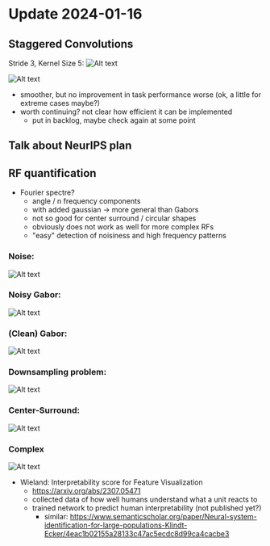 # Update 2024-01-16

## Staggered Convolutions
Stride 3, Kernel Size 5:
![Alt text](image-23.png)
 
![Alt text](image-24.png)
- smoother, but no improvement in task performance worse (ok, a little for extreme cases maybe?)
- worth continuing? not clear how efficient it can be implemented
    - put in backlog, maybe check again at some point

## Talk about NeurIPS plan

## RF quantification
- Fourier spectre?
  - angle / n frequency components
  - with added gaussian -> more general than Gabors
  - not so good for center surround / circular shapes
  - obviously does not work as well for more complex RFs
  - "easy" detection of noisiness and high frequency patterns
### Noise:
![Alt text](image-25.png)
### Noisy Gabor:
![Alt text](image-26.png)
### (Clean) Gabor:
![Alt text](image-27.png)
### Downsampling problem:
![Alt text](image-29.png)
### Center-Surround:
![Alt text](image-28.png)
### Complex
![Alt text](image-30.png)


- Wieland: Interpretability score for Feature Visualization
  - https://arxiv.org/abs/2307.05471
  - collected data of how well humans understand what a unit reacts to
  - trained network to predict human interpretability (not published yet?)
    - similar: https://www.semanticscholar.org/paper/Neural-system-identification-for-large-populations-Klindt-Ecker/4eac1b02155a28133c47ac5ecdc8d99ca4cacbe3